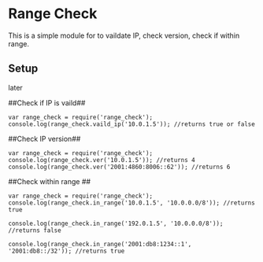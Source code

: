 # Range Check #
This is a simple module for to vaildate IP, check version, check if within range.

## Setup ##
later

##Check if IP is vaild##

```
var range_check = require('range_check');
console.log(range_check.vaild_ip('10.0.1.5')); //returns true or false
```

##Check IP version##
```
var range_check = require('range_check');
console.log(range_check.ver('10.0.1.5')); //returns 4
console.log(range_check.ver('2001:4860:8006::62')); //returns 6
```

##Check within range ##
```
var range_check = require('range_check');
console.log(range_check.in_range('10.0.1.5', '10.0.0.0/8')); //returns true

console.log(range_check.in_range('192.0.1.5', '10.0.0.0/8')); //returns false

console.log(range_check.in_range('2001:db8:1234::1', '2001:db8::/32')); //returns true
```